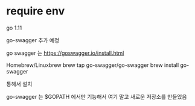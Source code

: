 # require env
go 1.11 


go-swagger 추가 예정 


go swagger 는 https://goswagger.io/install.html

Homebrew/Linuxbrew
brew tap go-swagger/go-swagger
brew install go-swagger

통해서 설치 

go-swagger 는 $GOPATH 에서만 기능해서 여기 말고 새로운 저장소를 만들었음 
